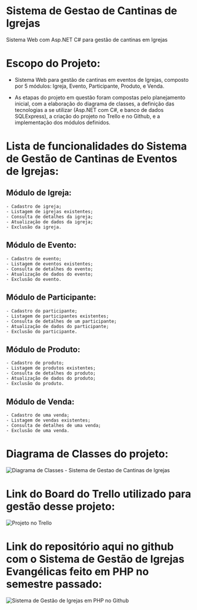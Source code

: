# Sistema de Gestao de Cantinas de Igrejas
Sistema Web com Asp.NET C# para gestão de cantinas em Igrejas

# Escopo do Projeto:

  - Sistema Web para gestão de cantinas em eventos de Igrejas,
  composto por 5 módulos: Igreja, Evento, Participante, Produto, e Venda.

  - As etapas do projeto em questão foram compostas pelo planejamento inicial, com a elaboração do diagrama de classes, a definição das tecnologias a se utilizar (Asp.NET com C#, e banco de dados SQLExpress), a criação do projeto no Trello e no Github, e a implementação dos módulos definidos.

# Lista de funcionalidades do Sistema de Gestão de Cantinas de Eventos de Igrejas:

## Módulo de Igreja:
	- Cadastro de igreja;
	- Listagem de igrejas existentes;
	- Consulta de detalhes da igreja;
	- Atualização de dados da igreja;
	- Exclusão da igreja.

## Módulo de Evento:
	- Cadastro de evento;
	- Listagem de eventos existentes;
	- Consulta de detalhes do evento;
	- Atualização de dados do evento;
	- Exclusão do evento.

## Módulo de Participante:
	- Cadastro do participante;
	- Listagem de participantes existentes;
	- Consulta de detalhes de um participante;
	- Atualização de dados do participante;
	- Exclusão do participante.

## Módulo de Produto:
	- Cadastro de produto;
	- Listagem de produtos existentes;
	- Consulta de detalhes do produto;
	- Atualização de dados do produto;
	- Exclusão do produto.

## Módulo de Venda:
	- Cadastro de uma venda;
	- Listagem de vendas existentes;
	- Consulta de detalhes de uma venda;
	- Exclusão de uma venda.
  
# Diagrama de Classes do projeto:
![Diagrama de Classes - Sistema de Gestao de Cantinas de Igrejas](https://user-images.githubusercontent.com/87081079/194801214-cccc64cb-6459-4291-af32-9c44e5215b81.png)

# Link do Board do Trello utilizado para gestão desse projeto:
![Projeto no Trello](https://trello.com/b/PmseNeei/projeto-gest%C3%A3o-de-eventos-de-igrejas)

# Link do repositório aqui no github com o Sistema de Gestão de Igrejas Evangélicas feito em PHP no semestre passado:
![Sistema de Gestão de Igrejas em PHP no Github](https://github.com/GabrielGoncalvesDeOliveira/sistema_gestao_igrejas_php)
